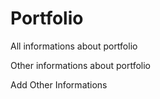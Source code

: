 # Portfolio

All informations about portfolio

Other informations about portfolio

Add Other Informations
